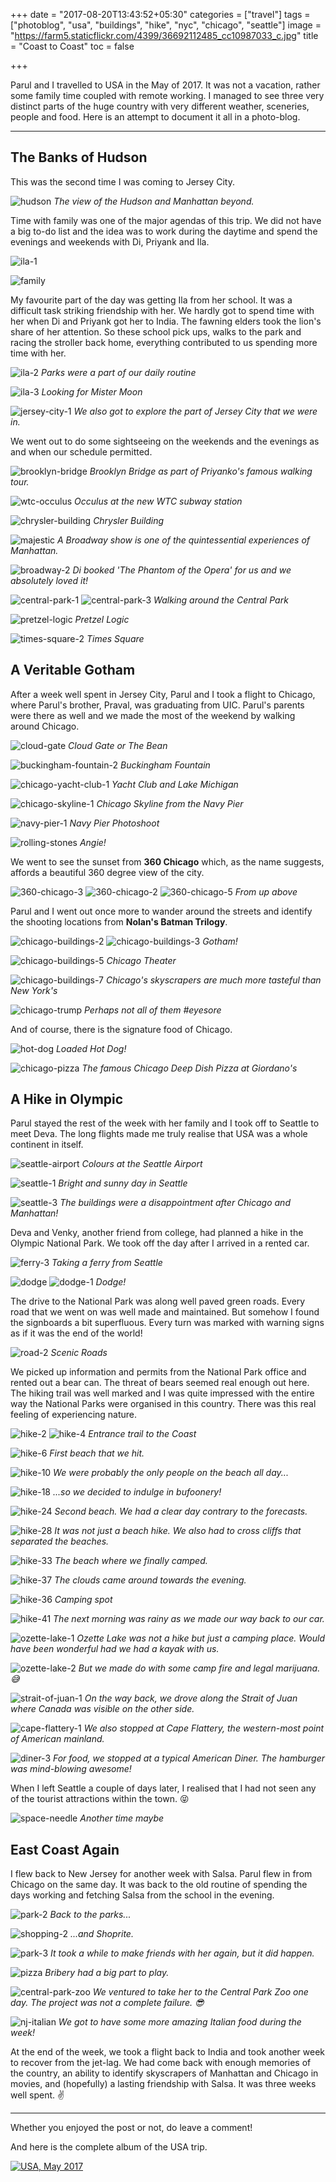 +++
date = "2017-08-20T13:43:52+05:30"
categories = ["travel"]
tags = ["photoblog", "usa", "buildings", "hike", "nyc", "chicago", "seattle"]
image = "https://farm5.staticflickr.com/4399/36692112485_cc10987033_c.jpg"
title = "Coast to Coast"
toc = false

+++

Parul and I travelled to USA in the May of 2017. It was not a vacation, rather some family time coupled with remote working. I managed to see three very distinct parts of the huge country with very different weather, sceneries, people and food. Here is an attempt to document it all in a photo-blog.

<hr />

## The Banks of Hudson

This was the second time I was coming to Jersey City.

<p class="postimg vertimg">
  <img src="https://farm5.staticflickr.com/4424/36672856971_66e5f42591.jpg" alt="hudson">
  <em>The view of the Hudson and Manhattan beyond.</em>
</p>

Time with family was one of the major agendas of this trip. We did not have a big to-do list and the idea was to work during the daytime and spend the evenings and weekends with Di, Priyank and Ila.

<p class="postimg vertimg">
  <img src="https://farm5.staticflickr.com/4434/36692112065_1dde17ac1a.jpg" alt="ila-1">
</p>

<p class="postimg">
  <img src="https://farm5.staticflickr.com/4442/36641856482_1f3412f32e.jpg" alt="family">
</p>

My favourite part of the day was getting Ila from her school. It was a difficult task striking friendship with her. We hardly got to spend time with her when Di and Priyank got her to India. The fawning elders took the lion's share of her attention. So these school pick ups, walks to the park and racing the stroller back home, everything contributed to us spending more time with her.

<p class="postimg vertimg">
  <img src="https://farm5.staticflickr.com/4354/36692111765_0ae1ff0812.jpg" alt="ila-2">
  <em>Parks were a part of our daily routine</em>
</p>

<p class="postimg vertimg">
  <img src="https://farm5.staticflickr.com/4441/36646008056_1446d46e45.jpg" alt="ila-3">
  <em>Looking for Mister Moon</em>
</p>

<p class="postimg vertimg">
  <img src="https://farm5.staticflickr.com/4409/35977813714_682df99148.jpg" alt="jersey-city-1">
  <em>We also got to explore the part of Jersey City that we were in.</em>
</p>

We went out to do some sightseeing on the weekends and the evenings as and when our schedule permitted.

<p class="postimg vertimg">
  <img src="https://farm5.staticflickr.com/4432/36646007666_243e27a65e.jpg" alt="brooklyn-bridge">
  <em>Brooklyn Bridge as part of Priyanko's famous walking tour.</em>
</p>

<p class="postimg">
  <img src="https://farm5.staticflickr.com/4359/35853245944_03517deeaf.jpg" alt="wtc-occulus">
  <em>Occulus at the new WTC subway station</em>
</p>

<p class="postimg vertimg">
  <img src="https://farm5.staticflickr.com/4365/36518680182_9ccd5dcf94.jpg" alt="chrysler-building">
  <em>Chrysler Building</em>
</p>

<p class="postimg">
  <img src="https://farm5.staticflickr.com/4387/36688128795_0732974fe1.jpg" alt="majestic">
  <em>A Broadway show is one of the quintessential experiences of Manhattan.</em>
</p>

<p class="postimg vertimg">
  <img src="https://farm5.staticflickr.com/4355/36672856131_2028430cab.jpg" alt="broadway-2">
  <em>Di booked 'The Phantom of the Opera' for us and we absolutely loved it!</em>
</p>

<p class="postimg">
  <img src="https://farm5.staticflickr.com/4350/36688128625_644b41d66a.jpg" alt="central-park-1">
  <img src="https://farm5.staticflickr.com/4423/36549944291_3921c2275b.jpg" alt="central-park-3">
  <em>Walking around the Central Park</em>
</p>

<p class="postimg vertimg">
  <img src="https://farm5.staticflickr.com/4429/36692110885_c7fba4d1e1.jpg" alt="pretzel-logic">
  <em>Pretzel Logic</em>
</p>

<p class="postimg">
  <img src="https://farm5.staticflickr.com/4337/36292575580_abab0af69a.jpg" alt="times-square-2">
  <em>Times Square</em>
</p>


## A Veritable Gotham

After a week well spent in Jersey City, Parul and I took a flight to Chicago, where Parul's brother, Praval, was graduating from UIC. Parul's parents were there as well and we made the most of the weekend by walking around Chicago.

<p class="postimg">
  <img src="https://farm5.staticflickr.com/4405/36292575120_bb201bc2f0.jpg" alt="cloud-gate">
  <em>Cloud Gate or The Bean</em>
</p>

<p class="postimg">
  <img src="https://farm5.staticflickr.com/4348/36522852682_ce07e5c7ba.jpg"alt="buckingham-fountain-2">
  <em>Buckingham Fountain</em>
</p>

<p class="postimg">
  <img src="https://farm5.staticflickr.com/4440/36688127435_516b2cf6b5.jpg" alt="chicago-yacht-club-1">
  <em>Yacht Club and Lake Michigan</em>
</p>

<p class="postimg">
  <img src="https://farm5.staticflickr.com/4339/36292572750_b561240fb9.jpg" alt="chicago-skyline-1">
  <em>Chicago Skyline from the Navy Pier</em>
</p>

<p class="postimg">
  <img src="https://farm5.staticflickr.com/4359/36688126865_3e0996d0cc.jpg" alt="navy-pier-1">
  <em>Navy Pier Photoshoot</em>
</p>

<p class="postimg">
  <img src="https://farm5.staticflickr.com/4375/36518675812_b0c39da982.jpg" alt="rolling-stones">
  <em>Angie!</em>
</p>

We went to see the sunset from **360 Chicago** which, as the name suggests, affords a beautiful 360 degree view of the city.

<p class="postimg">
  <img src="https://farm5.staticflickr.com/4345/36688126365_38200ec4b8.jpg" alt="360-chicago-3">
  <img src="https://farm5.staticflickr.com/4364/36688126465_835d3a7d4a.jpg" alt="360-chicago-2">
  <img src="https://farm5.staticflickr.com/4365/36518673932_13b7694ed9.jpg" alt="360-chicago-5">
  <em>From up above</em>
</p>

Parul and I went out once more to wander around the streets and identify the shooting locations from **Nolan's Batman Trilogy**.

<p class="postimg">
  <img src="https://farm5.staticflickr.com/4435/36518673342_6e6092024e.jpg" alt="chicago-buildings-2">
  <img src="https://farm5.staticflickr.com/4360/36688125395_4ea4881315.jpg" alt="chicago-buildings-3">
  <em>Gotham!</em>
</p>

<p class="postimg vertimg">
  <img src="https://farm5.staticflickr.com/4382/36688125295_05fab0e833.jpg" alt="chicago-buildings-5">
  <em>Chicago Theater</em>
</p>

<p class="postimg">
  <img src="https://farm5.staticflickr.com/4442/36688125015_aafea6db14.jpg" alt="chicago-buildings-7">
  <em>Chicago's skyscrapers are much more tasteful than New York's</em>
</p>

<p class="postimg vertimg">
  <img src="https://farm5.staticflickr.com/4429/36812472565_f596e7207b.jpg" alt="chicago-trump">
  <em>Perhaps not all of them #eyesore</em>
</p>

And of course, there is the signature food of Chicago.

<p class="postimg">
  <img src="https://farm5.staticflickr.com/4370/36812472935_b245b88255.jpg" alt="hot-dog">
  <em>Loaded Hot Dog!</em>
</p>

<p class="postimg">
  <img src="https://farm5.staticflickr.com/4434/36812471685_16e2a768f8.jpg" alt="chicago-pizza">
  <em>The famous Chicago Deep Dish Pizza at Giordano's</em>
</p>


## A Hike in Olympic

Parul stayed the rest of the week with her family and I took off to Seattle to meet Deva. The long flights made me truly realise that USA was a whole continent in itself.

<p class="postimg vertimg">
  <img src="https://farm5.staticflickr.com/4442/36415640040_1513d3e5dc.jpg" alt="seattle-airport">
  <em>Colours at the Seattle Airport</em>
</p>

<p class="postimg">
  <img src="https://farm5.staticflickr.com/4415/36688124615_f5910809bf.jpg" alt="seattle-1">
  <em>Bright and sunny day in Seattle</em>
</p>

<p class="postimg">
  <img src="https://farm5.staticflickr.com/4394/36688124395_2b2b00f454.jpg" alt="seattle-3">
  <em>The buildings were a disappointment after Chicago and Manhattan!</em>
</p>

Deva and Venky, another friend from college, had planned a hike in the Olympic National Park. We took off the day after I arrived in a rented car.

<p class="postimg">
  <img src="https://farm5.staticflickr.com/4411/36518670802_949851228a.jpg" alt="ferry-3">
  <em>Taking a ferry from Seattle</em>
</p>

<p class="postimg">
  <img src="https://farm5.staticflickr.com/4387/36415638650_a3d10121b4.jpg" alt="dodge">
  <img src="https://farm5.staticflickr.com/4369/36688123765_2ff154e464.jpg" alt="dodge-1">
  <em>Dodge!</em>
</p>

The drive to the National Park was along well paved green roads. Every road that we went on was well made and maintained. But somehow I found the signboards a bit superfluous. Every turn was marked with warning signs as if it was the end of the world!

<p class="postimg">
  <img src="https://farm5.staticflickr.com/4338/36518669132_9964bf94e7.jpg" alt="road-2">
  <em>Scenic Roads</em>
</p>

We picked up information and permits from the National Park office and rented out a bear can. The threat of bears seemed real enough out here. The hiking trail was well marked and I was quite impressed with the entire way the National Parks were organised in this country. There was this real feeling of experiencing nature.

<p class="postimg">
  <img src="https://farm5.staticflickr.com/4437/36688122375_bdc1b5897b.jpg" alt="hike-2">
  <img src="https://farm5.staticflickr.com/4407/36688122065_550096be88.jpg" alt="hike-4">
  <em>Entrance trail to the Coast</em>
</p>

<p class="postimg">
  <img src="https://farm5.staticflickr.com/4359/36688121865_f2771352c6.jpg" alt="hike-6">
  <em>First beach that we hit.</em>
</p>

<p class="postimg">
  <img src="https://farm5.staticflickr.com/4441/36688120095_516c03dabd.jpg" alt="hike-10">
  <em>We were probably the only people on the beach all day...</em>
</p>

<p class="postimg">
  <img src="https://farm5.staticflickr.com/4382/36688119305_de32bc4ed6.jpg" alt="hike-18">
  <em>...so we decided to indulge in bufoonery!</em>
</p>

<p class="postimg">
  <img src="https://farm5.staticflickr.com/4426/36549933351_3066ece175.jpg" alt="hike-24">
  <em>Second beach. We had a clear day contrary to the forecasts.</em>
</p>

<p class="postimg">
  <img src="https://farm5.staticflickr.com/4356/36688117925_74067039b7.jpg" alt="hike-28">
  <em>It was not just a beach hike. We also had to cross cliffs that separated the beaches.</em>
</p>

<p class="postimg">
  <img src="https://farm5.staticflickr.com/4392/36688116565_096ea8d894.jpg" alt="hike-33">
  <em>The beach where we finally camped.</em>
</p>

<p class="postimg">
  <img src="https://farm5.staticflickr.com/4347/35878472583_c021128a26.jpg" alt="hike-37">
  <em>The clouds came around towards the evening.</em>
</p>

<p class="postimg">
  <img src="https://farm5.staticflickr.com/4346/36688114335_f734195041.jpg" alt="hike-36">
  <em>Camping spot</em>
</p>

<p class="postimg">
  <img src="https://farm5.staticflickr.com/4385/36688112575_96541fcefa.jpg" alt="hike-41">
  <em>The next morning was rainy as we made our way back to our car.</em>
</p>

<p class="postimg">
  <img src="https://farm5.staticflickr.com/4338/36641994976_6e0def2a58.jpg" alt="ozette-lake-1">
  <em>Ozette Lake was not a hike but just a camping place. Would have been wonderful had we had a kayak with us.</em>
</p>

<p class="postimg">
  <img src="https://farm5.staticflickr.com/4409/35878463343_a31b5d4a4c.jpg" alt="ozette-lake-2">
  <em>But we made do with some camp fire and legal marijuana. 😅</em>
</p>

<p class="postimg">
  <img src="https://farm5.staticflickr.com/4383/36688110315_50219bcb5b.jpg" alt="strait-of-juan-1">
  <em>On the way back, we drove along the Strait of Juan where Canada was visible on the other side.</em>
</p>

<p class="postimg">
  <img src="https://farm5.staticflickr.com/4442/36688109315_64f5a12eaf.jpg" alt="cape-flattery-1">
  <em>We also stopped at Cape Flattery, the western-most point of American mainland.</em>
</p>

<p class="postimg">
  <img src="https://farm5.staticflickr.com/4384/36549922991_6f01b014b7.jpg" alt="diner-3">
  <em>For food, we stopped at a typical American Diner. The hamburger was mind-blowing awesome!</em>
</p>

When I left Seattle a couple of days later, I realised that I had not seen any of the tourist attractions within the town. 😝

<p class="postimg vertimg">
  <img src="https://farm5.staticflickr.com/4424/36812469635_361f693117.jpg" alt="space-needle">
  <em>Another time maybe</em>
</p>


## East Coast Again

I flew back to New Jersey for another week with Salsa. Parul flew in from Chicago on the same day. It was back to the old routine of spending the days working and fetching Salsa from the school in the evening.

<p class="postimg">
  <img src="https://farm5.staticflickr.com/4441/36437264080_a8b90bd9f2.jpg" alt="park-2">
  <em>Back to the parks...</em>
</p>

<p class="postimg vertimg">
  <img src="https://farm5.staticflickr.com/4390/36415636280_a697d43d32.jpg" alt="shopping-2">
  <em>...and Shoprite.</em>
</p>

<p class="postimg vertimg">
  <img src="https://farm5.staticflickr.com/4434/36833733125_4a8dc09377.jpg" alt="park-3">
  <em>It took a while to make friends with her again, but it did happen.</em>
</p>

<p class="postimg vertimg">
  <img src="https://farm5.staticflickr.com/4405/36437263510_5613a10b6f.jpg" alt="pizza">
  <em>Bribery had a big part to play.</em>
</p>

<p class="postimg">
  <img src="https://farm5.staticflickr.com/4366/36024499193_01efdddaf0.jpg" alt="central-park-zoo">
  <em>We ventured to take her to the Central Park Zoo one day. The project was not a complete failure. 😎</em>
</p>

<p class="postimg vertimg">
  <img src="https://farm5.staticflickr.com/4396/36415635530_8ed3e22e5b.jpg" alt="nj-italian">
  <em>We got to have some more amazing Italian food during the week!</em>
</p>

At the end of the week, we took a flight back to India and took another week to recover from the jet-lag. We had come back with enough memories of the country, an ability to identify skyscrapers of Manhattan and Chicago in movies, and (hopefully) a lasting friendship with Salsa. It was three weeks well spent. ✌

<hr />

Whether you enjoyed the post or not, do leave a comment!

And here is the complete album of the USA trip.

<a data-flickr-embed="true" data-header="true"  href="https://www.flickr.com/photos/140507143@N02/albums/72157684314356832" title="USA, May 2017"><img src="https://farm5.staticflickr.com/4369/35853245294_c307d6826b.jpg" alt="USA, May 2017"></a><script async src="//embedr.flickr.com/assets/client-code.js" charset="utf-8"></script>
